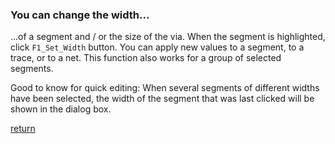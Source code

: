 ### You can change the width...

...of a segment and / or the size of the via. When the segment is highlighted, click `F1_Set_Width` button. You can apply new values to a segment, to a trace, or to a net. This function also works for a group of selected segments. 

Good to know for quick editing: When several segments of different widths have been selected, the width of the segment that was last clicked will be shown in the dialog box.

[return](How_to.md)
